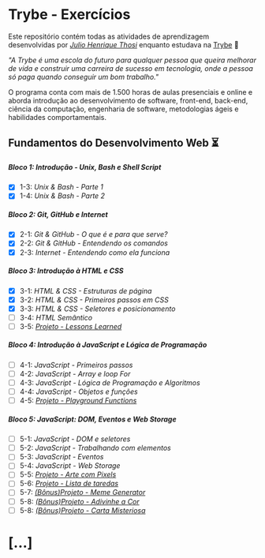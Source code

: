 # Trybe - Exercícios

Este repositório contém todas as atividades de aprendizagem desenvolvidas por _[Julio Henrique Thosi](https://www.linkedin.com/in/thosijulio/)_ enquanto estudava na [Trybe](https://www.betrybe.com/) :rocket:

_"A Trybe é uma escola do futuro para qualquer pessoa que queira melhorar de vida e construir uma carreira de sucesso em tecnologia, onde a pessoa só paga quando conseguir um bom trabalho."_

O programa conta com mais de 1.500 horas de aulas presenciais e online e aborda introdução ao desenvolvimento de software, front-end, back-end, ciência da computação, engenharia de software, metodologias ágeis e habilidades comportamentais.

## Fundamentos do Desenvolvimento Web :hourglass_flowing_sand:

##### Bloco 1: Introdução - Unix, Bash e Shell Script

- [x] 1-3: _Unix & Bash - Parte 1_
- [x] 1-4: _Unix & Bash - Parte 2_

##### Bloco 2: Git, GitHub e Internet

- [x] 2-1: _Git & GitHub - O que é e para que serve?_
- [x] 2-2: _Git & GitHub - Entendendo os comandos_
- [x] 2-3: _Internet - Entendendo como ela funciona_

##### Bloco 3: Introdução à HTML e CSS

- [x] 3-1: _HTML & CSS - Estruturas de página_
- [x] 3-2: _HTML & CSS - Primeiros passos em CSS_
- [x] 3-3: _HTML & CSS - Seletores e posicionamento_
- [ ] 3-4: _HTML Semântico_
- [ ] 3-5: _[Projeto - Lessons Learned](https://thosijulio.github.io/trybe-projects/3.5.lessons-learned)_

##### Bloco 4: Introdução à JavaScript e Lógica de Programação

- [ ] 4-1: _JavaScript - Primeiros passos_
- [ ] 4-2: _JavaScript - Array e loop For_
- [ ] 4-3: _JavaScript - Lógica de Programação e Algoritmos_
- [ ] 4-4: _JavaScript - Objetos e funções_
- [ ] 4-5: _[Projeto - Playground Functions](https://thosijulio.github.io/trybe-projects/4.5.playground-functions)_

##### Bloco 5: JavaScript: DOM, Eventos e Web Storage

- [ ] 5-1: _JavaScript - DOM e seletores_
- [ ] 5-2: _JavaScript - Trabalhando com elementos_
- [ ] 5-3: _JavaScript - Eventos_
- [ ] 5-4: _JavaScript - Web Storage_
- [ ] 5-5: _[Projeto - Arte com Pixels](https://thosijulio.github.io/trybe-projects/5.5.pixels-art)_
- [ ] 5-6: _[Projeto - Lista de taredas](https://thosijulio.github.io/trybe-projects/5.6.todo-list)_
- [ ] 5-7: _[(Bônus)Projeto - Meme Generator](https://thosijulio.github.io/trybe-projects/5.7.meme-generator)_
- [ ] 5-8: _[(Bônus)Projeto - Adivinhe a Cor](https://thosijulio.github.io/trybe-projects/5.8.collor-guess)_
- [ ] 5-8: _[(Bônus)Projeto - Carta Misteriosa](https://thosijulio.github.io/trybe-projects/5.8.mistery-letter)_

# [...]
